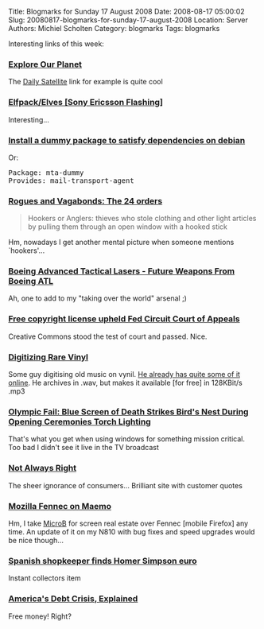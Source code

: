 Title: Blogmarks for Sunday 17 August 2008
Date: 2008-08-17 05:00:02
Slug: 20080817-blogmarks-for-sunday-17-august-2008
Location: Server
Authors: Michiel Scholten
Category: blogmarks
Tags: blogmarks

<p>Interesting links of this week:</p>
<h3><a href="http://exploreourpla.net/">Explore Our Planet</a></h3>
<p>The <a href="http://exploreourpla.net/explorer/?geoLink=999&amp;mid=666736&amp;alt=2097152">Daily Satellite</a> link for example is quite cool</p>
<h3><a href="http://www.akshayy.com/sonyericsson/pimping/elfpackelves/">Elfpack/Elves [Sony Ericsson Flashing]</a></h3>
<p>Interesting...</p>
<h3><a href="http://www.wickle.com/wiki/index.php/Install_a_dummy_package_to_satisfy_dependencies_on_debian">Install a dummy package to satisfy dependencies on debian</a></h3>
<p>Or:</p>
<pre>Package: mta-dummy
Provides: mail-transport-agent</pre>

<h3><a href="http://www.thewildbeast.co.uk/wordpress/2008/07/18/rogues-and-vagabonds-the-24-orders/">Rogues and Vagabonds: The 24 orders</a></h3>
<blockquote><p>Hookers or Anglers: thieves who stole clothing and other light articles by pulling them through an open window with a hooked stick</p></blockquote>

<p>Hm, nowadays I get another mental picture when someone mentions `hookers'...</p>
<h3><a href="http://www.popularmechanics.com/technology/military_law/4277729.html">Boeing Advanced Tactical Lasers - Future Weapons From Boeing ATL</a></h3>
<p>Ah, one to add to my "taking over the world" arsenal ;)</p>
<h3><a href="http://www.boingboing.net/2008/08/13/free-copyright-licen.html">Free copyright license upheld Fed Circuit Court of Appeals</a></h3>
<p>Creative Commons stood the test of court and passed. Nice.</p>
<h3><a href="http://yro.slashdot.org/article.pl?sid=08/08/12/211218">Digitizing Rare Vinyl</a></h3>
<p>Some guy digitising old music on vynil. <a href="http://78records.cdbpdx.com/">He already has quite some of it online</a>. He archives in .wav, but makes it available [for free] in 128KBit/s .mp3</p>
<h3><a href="http://gizmodo.com/5035456/blue-screen-of-death-strikes-birds-nest-during-opening-ceremonies-torch-lighting">Olympic Fail: Blue Screen of Death Strikes Bird's Nest During Opening Ceremonies Torch Lighting</a></h3>
<p>That's what you get when using windows for something mission critical. Too bad I didn't see it live in the TV broadcast</p>
<h3><a href="http://notalwaysright.com/">Not Always Right</a></h3>
<p>The sheer ignorance of consumers... Brilliant site with customer quotes</p>
<h3><a href="http://starkravingfinkle.org/blog/2008/08/fennec-m6/">Mozilla Fennec on Maemo</a></h3>
<p>Hm, I take <a href="http://browser.garage.maemo.org/">MicroB</a> for screen real estate over Fennec [mobile Firefox] any time. An update of it on my N810 with bug fixes and speed upgrades would be nice though...</p>
<h3><a href="http://uk.reuters.com/article/oddlyEnoughNews/idUKL872708020080808">Spanish shopkeeper finds Homer Simpson euro</a></h3>
<p>Instant collectors item</p>
<h3><a href="http://notalwaysright.com/americas-debt-crisis-explained/1034">America's Debt Crisis, Explained</a></h3>
<p>Free money! Right?</p>
